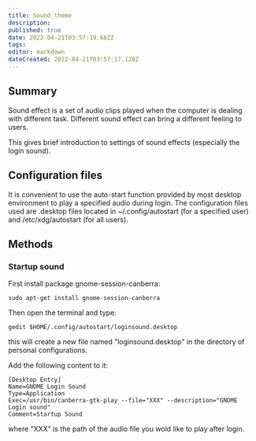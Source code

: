 ```yaml
---
title: Sound_theme
description: 
published: true
date: 2022-04-21T03:57:19.682Z
tags: 
editor: markdown
dateCreated: 2022-04-21T03:57:17.128Z
---
```




## Summary

Sound effect is a set of audio clips played when the computer is dealing with different task. Different sound effect can bring a different feeling to users.

This gives brief introduction to settings of sound effects (especially the login sound).

## Configuration files

It is convenient to use the auto-start function provided by most desktop environment to play a specified audio during login. The configuration files used are .desktop files located in ~/.config/autostart (for a specified user) and /etc/xdg/autostart (for all users).

## Methods

### Startup sound

First install package gnome-session-canberra:

    sudo apt-get install gnome-session-canberra

Then open the terminal and type:

    gedit $HOME/.config/autostart/loginsound.desktop 

this will create a new file named "loginsound.desktop" in the directory of personal configurations.

Add the following content to it:

    [Desktop Entry]
    Name=GNOME Login Sound
    Type=Application
    Exec=/usr/bin/canberra-gtk-play --file="XXX" --description="GNOME Login sound"
    Comment=Startup Sound

where "XXX" is the path of the audio file you wold like to play after login.
